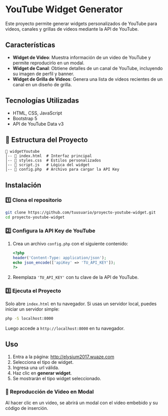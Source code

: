 # YouTube Widget Generator

Este proyecto permite generar widgets personalizados de YouTube para videos, canales y grillas de videos mediante la API de YouTube.

## Características
- **Widget de Video**: Muestra información de un video de YouTube y permite reproducirlo en un modal.
- **Widget de Canal**: Obtiene detalles de un canal de YouTube, incluyendo su imagen de perfil y banner.
- **Widget de Grilla de Videos**: Genera una lista de videos recientes de un canal en un diseño de grilla.

## Tecnologías Utilizadas
- HTML, CSS, JavaScript
- Bootstrap 5
- API de YouTube Data v3

## 📂 Estructura del Proyecto
```
📁 widgetYoutube
│-- 📄 index.html  # Interfaz principal
│-- 📄 styles.css  # Estilos personalizados
│-- 📄 script.js   # Lógica del widget
│-- 📄 config.php  # Archivo para cargar la API Key
```

## Instalación
### 1️⃣ Clona el repositorio
```bash
git clone https://github.com/tuusuario/proyecto-youtube-widget.git
cd proyecto-youtube-widget
```

### 2️⃣ Configura la API Key de YouTube
1. Crea un archivo `config.php` con el siguiente contenido:
   ```php
   <?php
   header('Content-Type: application/json');
   echo json_encode(['apiKey' => 'TU_API_KEY']);
   ?>
   ```
2. Reemplaza `'TU_API_KEY'` con tu clave de la API de YouTube.

### 3️⃣ Ejecuta el Proyecto
Solo abre `index.html` en tu navegador. Si usas un servidor local, puedes iniciar un servidor simple:
```bash
php -S localhost:8000
```
Luego accede a `http://localhost:8000` en tu navegador.

## Uso
  1. Entra a la página: http://elysium2017.wuaze.com
  2. Selecciona el tipo de widget.
  3. Ingresa una url válida.
  4. Haz clic en **generar widget**.
  4. Se mostrarán el tipo widget seleccionado.

### 🔹 Reproducción de Video en Modal
Al hacer clic en un video, se abrirá un modal con el video embebido y su código de inserción.
